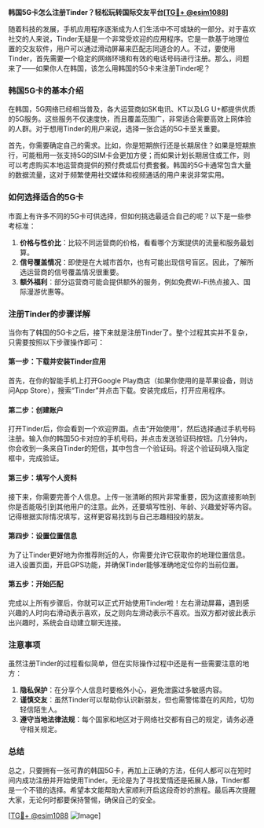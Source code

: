 **韩国5G卡怎么注册Tinder？轻松玩转国际交友平台[[TG💪+ @esim1088](https://t.me/s/esim1088)]**

随着科技的发展，手机应用程序逐渐成为人们生活中不可或缺的一部分。对于喜欢社交的人来说，Tinder无疑是一个非常受欢迎的应用程序。它是一款基于地理位置的交友软件，用户可以通过滑动屏幕来匹配志同道合的人。不过，要使用Tinder，首先需要一个稳定的网络环境和有效的电话号码进行注册。那么，问题来了——如果你人在韩国，该怎么用韩国的5G卡来注册Tinder呢？

### 韩国5G卡的基本介绍

在韩国，5G网络已经相当普及，各大运营商如SK电讯、KT以及LG U+都提供优质的5G服务。这些服务不仅速度快，而且覆盖范围广，非常适合需要高效上网体验的人群。对于想用Tinder的用户来说，选择一张合适的5G卡至关重要。

首先，你需要确定自己的需求。比如，你是短期旅行还是长期居住？如果是短期旅行，可能租用一张支持5G的SIM卡会更加方便；而如果计划长期居住或工作，则可以考虑购买本地运营商提供的预付费或后付费套餐。韩国的5G卡通常包含大量的数据流量，这对于频繁使用社交媒体和视频通话的用户来说非常实用。

### 如何选择适合的5G卡

市面上有许多不同的5G卡可供选择，但如何挑选最适合自己的呢？以下是一些参考标准：

1. **价格与性价比**：比较不同运营商的价格，看看哪个方案提供的流量和服务最划算。
2. **信号覆盖情况**：即使是在大城市首尔，也有可能出现信号盲区。因此，了解所选运营商的信号覆盖情况很重要。
3. **额外福利**：部分运营商可能会提供额外的服务，例如免费Wi-Fi热点接入、国际漫游优惠等。

### 注册Tinder的步骤详解

当你有了韩国的5G卡之后，接下来就是注册Tinder了。整个过程其实并不复杂，只需要按照以下步骤操作即可：

#### 第一步：下载并安装Tinder应用
首先，在你的智能手机上打开Google Play商店（如果你使用的是苹果设备，则访问App Store），搜索“Tinder”并点击下载。安装完成后，打开应用程序。

#### 第二步：创建账户
打开Tinder后，你会看到一个欢迎界面。点击“开始使用”，然后选择通过手机号码注册。输入你的韩国5G卡对应的手机号码，并点击发送验证码按钮。几分钟内，你会收到一条来自Tinder的短信，其中包含一个验证码。将这个验证码填入指定框中，完成验证。

#### 第三步：填写个人资料
接下来，你需要完善个人信息。上传一张清晰的照片非常重要，因为这直接影响到你是否能吸引到其他用户的注意。此外，还要填写性别、年龄、兴趣爱好等内容。记得根据实际情况填写，这样更容易找到与自己志趣相投的朋友。

#### 第四步：设置位置信息
为了让Tinder更好地为你推荐附近的人，你需要允许它获取你的地理位置信息。进入设置页面，开启GPS功能，并确保Tinder能够准确地定位你的当前位置。

#### 第五步：开始匹配
完成以上所有步骤后，你就可以正式开始使用Tinder啦！左右滑动屏幕，遇到感兴趣的人时向右滑动表示喜欢，反之则向左滑动表示不喜欢。当双方都对彼此表示出兴趣时，系统会自动建立聊天连接。

### 注意事项

虽然注册Tinder的过程看似简单，但在实际操作过程中还是有一些需要注意的地方：

1. **隐私保护**：在分享个人信息时要格外小心，避免泄露过多敏感内容。
2. **谨慎交友**：虽然Tinder可以帮助你认识新朋友，但也需警惕潜在的风险，切勿轻信陌生人。
3. **遵守当地法律法规**：每个国家和地区对于网络社交都有自己的规定，请务必遵守相关规定。

### 总结

总之，只要拥有一张可靠的韩国5G卡，再加上正确的方法，任何人都可以在短时间内成功注册并开始使用Tinder。无论是为了寻找爱情还是拓展人脉，Tinder都是一个不错的选择。希望本文能帮助大家顺利开启这段奇妙的旅程。最后再次提醒大家，无论何时都要保持警惕，确保自己的安全。

[[TG💪+ @esim1088](https://t.me/s/esim1088) ![Image](https://i.postimg.cc/4NQfJmqS/Snipaste-2025-05-13-00-14-12.png)]